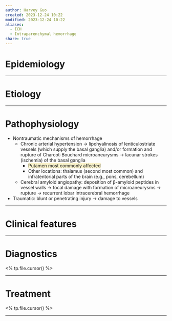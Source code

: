 ```yaml
---
author: Harvey Guo
created: 2023-12-24 10:22
modified: 2023-12-24 10:22
aliases:
  - ICH
  - Intraparenchymal hemorrhage
share: true
---
```

# Epidemiology


---
# Etiology


---
# Pathophysiology
- Nontraumatic mechanisms of hemorrhage
	- Chronic arterial hypertension → lipohyalinosis of lenticulostriate vessels (which supply the basal ganglia) and/or formation and rupture of Charcot-Bouchard microaneurysms → lacunar strokes (ischemia) of the basal ganglia
		- <span style="background:rgba(240, 200, 0, 0.2)">Putamen most commonly affected</span>
		- Other locations: thalamus (second most common) and infratentorial parts of the brain (e.g., pons, cerebellum)
	- Cerebral amyloid angiopathy: deposition of β-amyloid peptides in vessel walls → focal damage with formation of microaneurysms → rupture → recurrent lobar intracerebral hemorrhage
- Traumatic: blunt or penetrating injury → damage to vessels

---
# Clinical features


---
# Diagnostics
<% tp.file.cursor() %>

---
# Treatment
<% tp.file.cursor() %>

---
